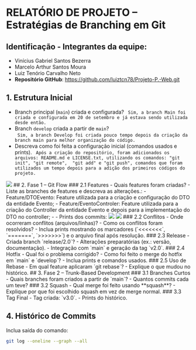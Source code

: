 # RELATÓRIO DE PROJETO – Estratégias de Branching em Git
  
## Identificação - **Integrantes da equipe**:
- Vinícius Gabriel Santos Bezerra
- Marcelo Arthur Santos Moura
- Luiz Tenório Carvalho Neto
- **Repositório GitHub**: https://github.com/luiztcn78/Projeto-P.-Web.git

## 1. Estrutura Inicial 
- Branch principal (`main`) criada e configurada? 
``` Sim, a branch Main foi criada e configurada em 20 de setembro e já estava sendo utilizada desde então.```
- Branch `develop` criada a partir de `main`?   
``` Sim, a branch Develop foi criada pouco tempo depois da criação da branch main para melhor organização do código.```
- Descreva como foi feita a configuração inicial (comandos usados e prints).
``` Após a criação do repositório, foram adicionados os arquivos: README.md e LICENSE.txt, utilizando os comandos: "git init", "git remote",  "git add" e "git push", comandos que foram utilizados um tempo depois para a adição dos primeiros códigos do projeto.```
<img src="imagens/InicioCmt.png">
## 2. Fase 1 – Git Flow
### 2.1 Features - Quais features foram criadas?   
- Liste as branches de features e descreva as alterações.:
  - Feature/DTOEvento: Feature utilizada para a criação e configuração do DTO da entidade Evento;
  - Feature/EventoControler: Feature utilizada para a criação do Controller da entidade Evento e depois para a implementação do DTO no controller;
- 
- Prints dos commits:
<img src="imagens/featuresVini.png">
<img src="imagens/featuresVini2.png">
### 2.2 Conflitos - Onde ocorreram conflitos (arquivos/linhas)?   
- Como os conflitos foram resolvidos?   
- Inclua prints mostrando os marcadores (`<<<<<<<`, `=======`, `>>>>>>>`) e o
arquivo final após resolução.
### 2.3 Release - Criada branch `release/2.0`?   
- Alterações preparatórias (ex.: versão, documentação).   
- Integração com `main` e geração da tag `v2.0`.
### 2.4 Hotfix - Qual foi o problema corrigido?   
- Como foi feito o merge do hotfix em `main` e `develop`?   
- Inclua prints e comandos usados.
### 2.5 Uso de Rebase - Em qual feature aplicaram `git rebase`?   
- Explique o que mudou no histórico.
##   
3. Fase 2 – Trunk-Based Development
### 3.1 Branches Curtos - Quais branches foram criados a partir de `main`?   
- Quantos commits cada um teve?
### 3.2 Squash - Qual merge foi feito usando **squash**?   
- Explique por que foi escolhido squash em vez de merge normal.
### 3.3 Tag Final - Tag criada: `v3.0`.
- Prints do histórico.

## 4. Histórico de Commits
   Inclua saída do comando:
```bash 
git log --oneline --graph --all
